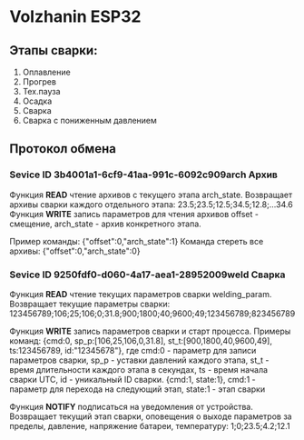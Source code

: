 # Volzhanin ESP32
## Этапы сварки: 
 1. Оплавление
 2. Прогрев
 3. Тех.пауза
 4. Осадка
 5. Сварка
 6. Сварка с пониженным давлением
## Протокол обмена

### Sevice ID 3b4001a1-6cf9-41aa-991c-6092c909arch Архив
Функция **READ** чтение архивов с текущего этапа arch_state.
Возвращает архивы сварки каждого отдельного этапа: 23.5;23.5;12.5;34.5;12.8;...34.6
Функция **WRITE** запись параметров для чтения архивов offset - смещение, arch_state - архив конкретного этапа.

Пример команды: {"offset":0,"arch_state":1}
Команда стереть все архивы: {"offset":0,"arch_state":0}

### Sevice ID 9250fdf0-d060-4a17-aea1-28952009weld Сварка
Функция **READ** чтение текущих параметров сварки welding_param.
Возвращает текущие параметры сварки: 123456789;106;25;106;0;31.8;900;1800;40;9600;49;123456789;823456789

Функция **WRITE** запись параметров сварки и старт процесса.
Примеры команд: 
{cmd:0, sp_p:[106,25,106,0,31.8], st_t:[900,1800,40,9600,49], ts:123456789, id:"12345678"}, где cmd:0 - параметр для записи параметров сварки, sp_p - уставки давлений каждого этапа, st_t - время длительности каждого этапа в секундах, ts - время начала сварки UTC, id - уникальный ID сварки.
{cmd:1, state:1}, cmd:1 - параметр для перехода на следующий этап, state:1 - этап сварки

Функция **NOTIFY** подписаться на уведомления от устройства.
Возвращает текущий этап сварки, оповещения о выходе параметров за пределы, давление, напряжение батареи, температуру: 1;0;23.5;4.2;12.1
